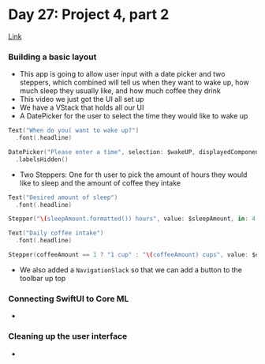 # Day 27: Project 4, part 2
[Link](https://www.hackingwithswift.com/100/swiftui/27)

### Building a basic layout
* This app is going to allow user input with a date picker and two steppers, which combined will tell us when they want to wake up, how much sleep they usually like, and how much coffee they drink
* This video we just got the UI all set up
* We have a VStack that holds all our UI
* A DatePicker for the user to select the time they would like to wake up
``` swift
Text("When do you( want to wake up?")
  .font(.headline)

DatePicker("Please enter a time", selection: $wakeUP, displayedComponents: .hourAndMinute)
  .labelsHidden()
```
* Two Steppers: One for th user to pick the amount of hours they would like to sleep and the amount of coffee they intake
``` swift
Text("Desired amount of sleep")
  .font(.headline)

Stepper("\(sleepAmount.formatted()) hours", value: $sleepAmount, in: 4...12, step: 0.25)

Text("Daily coffee intake")
  .font(.headline)

Stepper(coffeeAmount == 1 ? "1 cup" : "\(coffeeAmount) cups", value: $coffeeAmount, in: 1...20)
```
* We also added a `NavigationSlack` so that we can add a button to the toolbar up top

### Connecting SwiftUI to Core ML
* 

### Cleaning up the user interface
* 